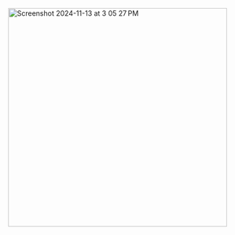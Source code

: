 <img width="445" alt="Screenshot 2024-11-13 at 3 05 27 PM" src="https://github.com/user-attachments/assets/4f8f83bc-adad-4da6-afda-05accdf333a5">
